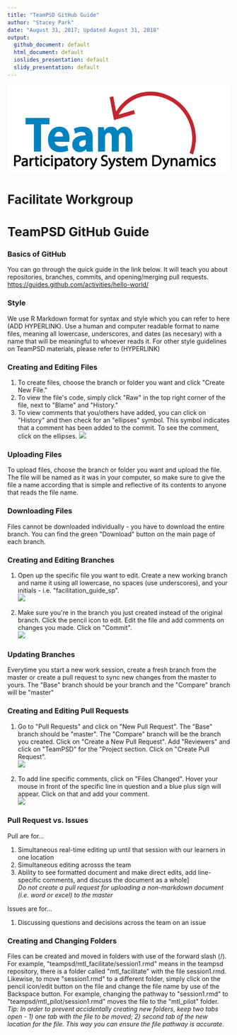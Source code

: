 ```yaml
---
title: "TeamPSD GitHub Guide"
author: "Stacey Park"
date: "August 31, 2017; Updated August 31, 2018"
output:
  github_document: default
  html_document: default
  ioslides_presentation: default
  slidy_presentation: default
---
```

<img src = "https://github.com/lzim/teampsd/blob/master/resources/logos/team_psd_logo_sm.png"
     height = "200" width = "600">  
# Facilitate Workgroup

# TeamPSD GitHub Guide  

### **Basics of GitHub**  
You can go through the quick guide in the link below. It will teach you about repositories, branches, commits, and opening/merging pull requests.  
https://guides.github.com/activities/hello-world/

### **Style**
We use R Markdown format for syntax and style which you can refer to here (ADD HYPERLINK). Use a human and computer readable format to name files, meaning all lowercase, underscores, and dates (as necesary) with a name that will be meaningful to whoever reads it. For other style guidelines on TeamPSD materials, please refer to (HYPERLINK)  

### **Creating and Editing Files**  
1. To create files, choose the branch or folder you want and click "Create New File."  
2. To view the file's code, simply click "Raw" in the top right corner of the file, next to "Blame" and "History."  
3. To view comments that you/others have added, you can click on "History" and then check for an "ellipses" symbol. This symbol indicates that a comment has been added to the commit. To see the comment, click on the ellipses. 
![](https://raw.githubusercontent.com/lzim/teampsd/videos/github_workflow_5.gif)  

### **Uploading Files**  
To upload files, choose the branch or folder you want and upload the file. The file will be named as it was in your computer, so make sure to give the file a name according that is simple and reflective of its contents to anyone that reads the file name.  

### **Downloading Files**  
Files cannot be downloaded individually - you have to download the entire branch.  You can find the green "Download" button on the main page of each branch.

### **Creating and Editing Branches**
1. Open up the specific file you want to edit.  Create a new working branch and name it using all lowercase, no spaces (use underscores), and your initials - i.e. "facilitation_guide_sp".    
![](https://raw.githubusercontent.com/lzim/teampsd/videos/github_workflow_1.gif)  

2. Make sure you're in the branch you just created instead of the original branch.  Click the pencil icon to edit.  Edit the file and add comments on changes you made.  Click on "Commit".  
![](https://raw.githubusercontent.com/lzim/teampsd/videos/github_workflow_2.gif)  

### **Updating Branches**
Everytime you start a new work session, create a fresh branch from the master or create a pull request to sync new changes from the master to yours.  The "Base" branch should be your branch and the "Compare" branch will be "master"

### **Creating and Editing Pull Requests**
1. Go to "Pull Requests" and click on "New Pull Request". The "Base" branch should be "master".  The "Compare" branch will be the branch you created. Click on "Create a New Pull Request".  Add "Reviewers" and click on "TeamPSD" for the "Project section. Click on "Create Pull Request".   
![](https://raw.githubusercontent.com/lzim/teampsd/videos/github_workflow_3.gif)  

2. To add line specific comments, click on "Files Changed".  Hover your mouse in front of the specific line in question and a blue plus sign will appear.  Click on that and add your comment.  
![](https://raw.githubusercontent.com/lzim/teampsd/videos/github_workflow_4.gif) 

### **Pull Request vs. Issues**
Pull are for...
1. Simultaneous real-time editing up until that session with our learners in one location
2. Simultaneous editing acrosss the team
3. Ability to see formatted document and make direct edits, add line-specific comments, and discuss the document as a whole]  
*Do not create a pull request for uploading a non-markdown document (i.e. word or excel) to the master*

Issues are for...
1. Discussing questions and decisions across the team on an issue

### **Creating and Changing Folders**
Files can be created and moved in folders with use of the forward slash (/).  For example, "teampsd/mtl_facilitate/session1.rmd" means in the teampsd repository, there is a folder called "mtl_facilitate" with the file session1.rmd.  Likewise, to move "session1.rmd" to a different folder, simply click on the pencil icon/edit button on the file and change the file name by use of the Backspace button. For example, changing the pathway to "session1.rmd" to "teampsd/mtl_pilot/session1.rmd" moves the file to the "mtl_pilot" folder.  
*Tip: In order to prevent accidentally creating new folders, keep two tabs open - 1) one tab with the file to be moved; 2) second tab of the new location for the file. This way you can ensure the file pathway is accurate.*
